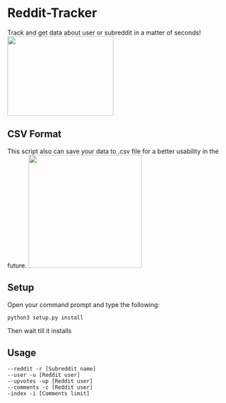 # Reddit-Tracker
Track and get data about user or subreddit in a matter of seconds!
<img src="https://media.wired.com/photos/5954a1b05578bd7594c46869/master/w_2560%2Cc_limit/reddit-alien-red-st.jpg" width="240" height="180" />

## CSV Format
This script also can save your data to .csv file for a better
usability in the future.
<img src="https://files.softicons.com/download/system-icons/lozengue-filetype-icons-by-gurato/png/512/CSV.png" width="256" height="256" />


## Setup
Open your command prompt and type the following:
```
python3 setup.py install
```
Then wait till it installs

## Usage
```
--reddit -r [Subreddit name]
--user -u [Reddit user]
--upvotes -up [Reddit user]
--comments -c [Reddit user]
-index -i [Comments limit]
```



